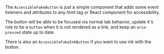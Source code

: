 The `AccessibleFakeButton` is just a simple component that adds some event listeners and
attributes to any html tag or React component for accessibility.

The button will be able to be focused via normal tab behavior, update it's role to be a `button`
when it is not rendered as a link, and keep an `aria-pressed` state up to date.

There is also an `AccessibleFakeInkButton` if you want to use ink with the button.
